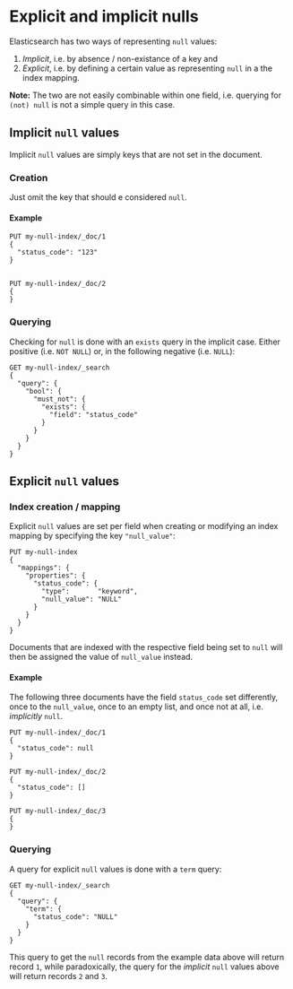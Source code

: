 # Explicit and implicit nulls
Elasticsearch has two ways of representing `null` values: 

1. _Implicit_, i.e. by absence / non-existance of a key and 
1. _Explicit_, i.e. by defining a certain value as representing `null` in a the index mapping.

**Note:** The two are not easily combinable within one field, i.e. querying for `(not) null` is not a simple query in this case.

## Implicit `null` values
Implicit `null` values are simply keys that are not set in the document.

### Creation
Just omit the key that should e considered `null`.
#### Example
```
PUT my-null-index/_doc/1
{
  "status_code": "123"
}


PUT my-null-index/_doc/2
{
}

```

### Querying
Checking for `null` is done with an `exists` query in the implicit case. Either positive (i.e. `NOT NULL`) or, in the following negative (i.e. `NULL`):
```
GET my-null-index/_search
{
  "query": {
    "bool": {
      "must_not": {
        "exists": {
          "field": "status_code"
        }
      }
    }
  }
}
```
## Explicit `null` values


### Index creation / mapping
Explicit `null` values are set per field when creating or modifying an index mapping by specifying the key `"null_value"`: 

```
PUT my-null-index
{
  "mappings": {
    "properties": {
      "status_code": {
        "type":       "keyword",
        "null_value": "NULL" 
      }
    }
  }
}
```
Documents that are indexed with the respective field being set to `null` will then be assigned the value of `null_value` instead.

#### Example
The following three documents have the field `status_code` set differently, once to the `null_value`, once to an empty list, and once not at all, i.e. _implicitly_ `null`.
```
PUT my-null-index/_doc/1
{
  "status_code": null
}

PUT my-null-index/_doc/2
{
  "status_code": [] 
}

PUT my-null-index/_doc/3
{ 
}
```

### Querying
A query for explicit `null` values is done with a `term` query:

```
GET my-null-index/_search
{
  "query": {
    "term": {
      "status_code": "NULL" 
    }
  }
}
```
This query to get the `null` records from the example data above will return record `1`, while paradoxically, the query for the _implicit_ `null` values above will return records `2` and `3`.
